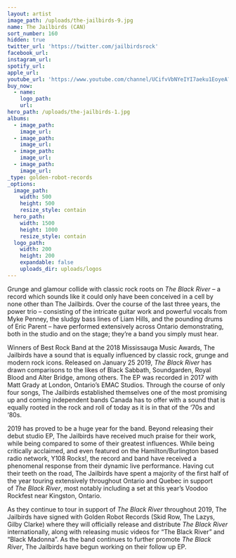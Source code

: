 ```yaml
---
layout: artist
image_path: /uploads/the-jailbirds-9.jpg
name: The Jailbirds (CAN)
sort_number: 160
hidden: true
twitter_url: 'https://twitter.com/jailbirdsrock'
facebook_url:
instagram_url:
spotify_url:
apple_url:
youtube_url: 'https://www.youtube.com/channel/UCifvVbNYeIYI7aeku1EoyeA?view_as=subscriber'
buy_now:
  - name:
    logo_path:
    url:
hero_path: /uploads/the-jailbirds-1.jpg
albums:
  - image_path:
    image_url:
  - image_path:
    image_url:
  - image_path:
    image_url:
  - image_path:
    image_url:
_type: golden-robot-records
_options:
  image_path:
    width: 500
    height: 500
    resize_style: contain
  hero_path:
    width: 1500
    height: 1000
    resize_style: contain
  logo_path:
    width: 200
    height: 200
    expandable: false
    uploads_dir: uploads/logos
---
```


Grunge and glamour collide with classic rock roots on&nbsp;*The Black River*&nbsp;– a record which sounds like it could only have been conceived in a cell by none other than The Jailbirds. Over the course of the last three years, the power trio – consisting of the intricate guitar work and powerful vocals from Myke Penney, the sludgy bass lines of Liam Hills, and the pounding drums of Eric Parent – have performed extensively across Ontario demonstrating, both in the studio and on the stage; they’re a band you simply must hear.

Winners of Best Rock Band at the 2018 Mississauga Music Awards, The Jailbirds have a sound that is equally influenced by classic rock, grunge and modern rock icons. Released on January 25 2019,&nbsp;*The Black River*&nbsp;has drawn comparisons to the likes of Black Sabbath, Soundgarden, Royal Blood and Alter Bridge, among others. The EP was recorded in 2017 with Matt Grady at London, Ontario’s EMAC Studios. Through the course of only four songs, The Jailbirds established themselves one of the most promising up and coming independent bands Canada has to offer with a sound that is equally rooted in the rock and roll of today as it is in that of the ‘70s and ‘80s.

2019 has proved to be a huge year for the band. Beyond releasing their debut studio EP, The Jailbirds have received much praise for their work, while being compared to some of their greatest influences. While being critically acclaimed, and even featured on the Hamilton/Burlington based radio network, Y108 Rocks\!, the record and band have received a phenomenal response from their dynamic live performance. Having cut their teeth on the road, The Jailbirds have spent a majority of the first half of the year touring extensively throughout Ontario and Quebec in support of&nbsp;*The Black River*, most notably including a set at this year’s Voodoo Rockfest near Kingston, Ontario.&nbsp;&nbsp;

As they continue to tour in support of&nbsp;*The Black River*&nbsp;throughout 2019, The Jailbirds have signed with Golden Robot Records (Skid Row, The Lazys, Gilby Clarke) where they will officially release and distribute&nbsp;*The Black River* internationally, along with releasing music videos for “The Black River” and “Black Madonna”. As the band continues to further promote&nbsp;*The Black River*, The Jailbirds have begun working on their follow up EP.&nbsp;